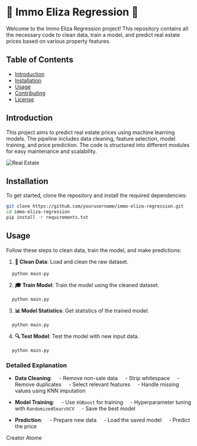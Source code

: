 
# 🏡 Immo Eliza Regression 🏡

Welcome to the Immo Eliza Regression project! This repository contains all the necessary code to clean data, train a model, and predict real estate prices based on various property features. 

## Table of Contents

- [Introduction](#introduction)
- [Installation](#installation)
- [Usage](#usage)
- [Contributing](#contributing)
- [License](#license)

## Introduction

This project aims to predict real estate prices using machine learning models. The pipeline includes data cleaning, feature selection, model training, and price prediction. The code is structured into different modules for easy maintenance and scalability.

![Real Estate](https://miro.medium.com/v2/resize:fit:1000/1*1C3GnoY-FzhqzL0MzTlWyQ.gif)

## Installation

To get started, clone the repository and install the required dependencies:

```bash
git clone https://github.com/yourusername/immo-eliza-regression.git
cd immo-eliza-regression
pip install -r requirements.txt
```

## Usage

Follow these steps to clean data, train the model, and make predictions:

1. **🧹 Clean Data**: Load and clean the raw dataset.
   
    ```
python main.py
    ```

2. **🎓 Train Model**: Train the model using the cleaned dataset.
   
    ```
python main.py
    ```

3. **📊 Model Statistics**: Get statistics of the trained model.
   
    ```
python main.py
    ```

4. **🔍 Test Model**: Test the model with new input data.
   
    ```
python main.py
    ```

### Detailed Explanation

- **Data Cleaning**: 
    - Remove non-sale data
    - Strip whitespace
    - Remove duplicates
    - Select relevant features
    - Handle missing values using KNN imputation

- **Model Training**:
    - Use `XGBoost` for training
    - Hyperparameter tuning with `RandomizedSearchCV`
    - Save the best model

- **Prediction**:
    - Prepare new data
    - Load the saved model
    - Predict the price

Creator Atome
